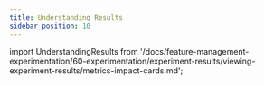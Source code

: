 ```yaml
---
title: Understanding Results
sidebar_position: 10
---
```


import UnderstandingResults from '/docs/feature-management-experimentation/60-experimentation/experiment-results/viewing-experiment-results/metrics-impact-cards.md';

<UnderstandingResults />